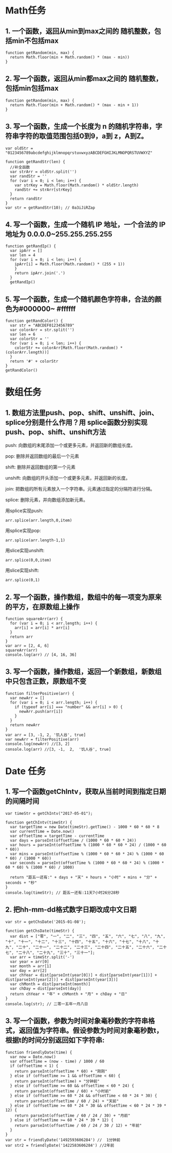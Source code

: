 # Math任务
## 1. 一个函数，返回从min到max之间的 随机整数，包括min不包括max 
```
function getRandom(min, max) {
  return Math.floor(min + Math.random() * (max - min))
}
```
## 2. 写一个函数，返回从min都max之间的 随机整数，包括min包括max 
```
function getRandom(min, max) {
  return Math.floor(min + Math.random() * (max - min + 1))
}
```
## 3. 写一个函数，生成一个长度为 n 的随机字符串，字符串字符的取值范围包括0到9，a到 z，A到Z。

```
var oldStr = "0123456789abcdefghijklmnopqrstuvwxyzABCDEFGHIJKLMNOPQRSTUVWXYZ"

function getRandStr(len) {
  //补全函数
  var strArr = oldStr.split('')
  var randStr = ''
  for (var i = 0; i < len; i++) {
    var strKey = Math.floor(Math.random() * oldStr.length)
    randStr += strArr[strKey]
  }
  return randStr
}
var str = getRandStr(10); // 0a3iJiRZap
```
## 4. 写一个函数，生成一个随机 IP 地址，一个合法的 IP 地址为 0.0.0.0~255.255.255.255
```
function getRandIp() {
  var ipArr = []
  var len = 4
  for (var i = 0; i < len; i++) {
    ipArr[i] = Math.floor(Math.random() * (255 + 1))
    }
    return ipArr.join('.')
  }
  getRandIp()
```

## 5. 写一个函数，生成一个随机颜色字符串，合法的颜色为#000000~ #ffffff
```
function getRandColor() {
  var str = "ABCDEF0123456789"
  var colorArr = str.split('')
  var len = 6
  var colorStr = ''
  for (var i = 0; i < len; i++) {
    colorStr += colorArr[Math.floor(Math.random() * (colorArr.length))]
  }
  return '#' + colorStr
}
getRandColor()
```

# 数组任务

## 1. 数组方法里push、pop、shift、unshift、join、splice分别是什么作用？用 splice函数分别实现push、pop、shift、unshift方法

push: 向数组的末尾添加一个或更多元素，并返回新的数组长度。

pop: 删除并返回数组的最后一个元素

shift: 删除并返回数组的第一个元素

unshift: 向数组的开头添加一个或更多元素，并返回新的长度。

join: 把数组的所有元素放入一个字符串。元素通过指定的分隔符进行分隔。

splice: 删除元素，并向数组添加新元素。

用splice实现push:
```
arr.splice(arr.length,0,item)
```
用splice实现pop:
```
arr.splice(arr.length-1,1)
```
用slice实现unshift:
```
arr.splice(0,0,item)
```
用slice实现shift:
```
arr.splice(0,1)
```

## 2. 写一个函数，操作数组，数组中的每一项变为原来的平方，在原数组上操作
```
function squareArr(arr) {
  for (var i = 0; i < arr.length; i++) {
    arr[i] = arr[i] * arr[i]
  }
  return arr
}
var arr = [2, 4, 6]
squareArr(arr)
console.log(arr) // [4, 16, 36]
```
## 3. 写一个函数，操作数组，返回一个新数组，新数组中只包含正数，原数组不变
```
function filterPositive(arr) {
  var newArr = []
  for (var i = 0; i < arr.length; i++) {
    if (typeof arr[i] === "number" && arr[i] > 0) {
      newArr.push(arr[i])
    }
  }
  return newArr
}
var arr = [3, -1, 2, '饥人谷', true]
var newArr = filterPositive(arr)
console.log(newArr) //[3, 2]
console.log(arr) //[3, -1,  2,  '饥人谷', true]
```
# Date 任务

## 1. 写一个函数getChIntv，获取从当前时间到指定日期的间隔时间
```
var timeStr = getChIntv("2017-05-01");

function getChIntv(timeStr) {
  var targetTime = new Date(timeStr).getTime() - 1000 * 60 * 60 * 8
  var currentTime = Date.now()
  var offsetTime = targetTime - currentTime
  var days = parseInt(offsetTime / (1000 * 60 * 60 * 24))
  var hours = parseInt(offsetTime % (1000 * 60 * 60 * 24) / (1000 * 60 * 60))
  var mins = parseInt(offsetTime % (1000 * 60 * 60 * 24) % (1000 * 60 * 60) / (1000 * 60))
  var seconds = parseInt(offsetTime % (1000 * 60 * 60 * 24) % (1000 * 60 * 60) % (1000 * 60) / 1000)

  return "距五一还有:" + days + "天" + hours + "小时" + mins + "分" + seconds + "秒"
}
console.log(timeStr); // 距五一还有:11天7小时26分28秒
```

## 2. 把hh-mm-dd格式数字日期改成中文日期
```
var str = getChsDate('2015-01-08');

function getChsDate(timeStr) {
  var dist = ["零", "一", "二", "三", "四", "五", "六", "七", "八", "九", "十", "十一", "十二", "十三", "十四", "十五", "十六", "十七", "十八", "十九", "二十", "二十一", "二十二", "二十三", "二十四", "二十五", "二十六", "二十七", "二十八", "二十九", "三十", "三十一"];
  var arr = timeStr.split('-')
  var year = arr[0]
  var month = arr[1]
  var day = arr[2]
  var chYear = dist[parseInt(year[0])] + dist[parseInt(year[1])] + dist[parseInt(year[2])] + dist[parseInt(year[3])]
  var chMonth = dist[parseInt(month)]
  var chDay = dist[parseInt(day)]
  return chYear + "年" + chMonth + "月" + chDay + "日"
}
console.log(str); // 二零一五年一月八日
```

## 3. 写一个函数，参数为时间对象毫秒数的字符串格式，返回值为字符串。假设参数为时间对象毫秒数t，根据t的时间分别返回如下字符串:

```
function friendlyDate(time) {
  var now = Date.now()
  var offsetTime = (now - time) / 1000 / 60
  if (offsetTime < 1) {
    return parseInt(offsetTime * 60) + "刚刚"
  } else if (offsetTime >= 1 && offsetTime < 60) {
    return parseInt(offsetTime) + "分钟前"
  } else if (offsetTime >= 60 && offsetTime < 60 * 24) {
    return parseInt(offsetTime / 60) + "小时前"
  } else if (offsetTime >= 60 * 24 && offsetTime < 60 * 24 * 30) {
    return parseInt(offsetTime / 60 / 24) + "天前"
  } else if (offsetTime >= 60 * 24 * 30 && offsetTime < 60 * 24 * 39 * 12) {
    return parseInt(offsetTime / 60 / 24 / 30) + "月前"
  } else if (offsetTime >= 60 * 24 * 39 * 12) {
    return parseInt(offsetTime / 60 / 24 / 30 / 12) + "年前"
  }
}
var str = friendlyDate('1492593606284') //  1分钟前
var str2 = friendlyDate('1422583606284') //2年前
```